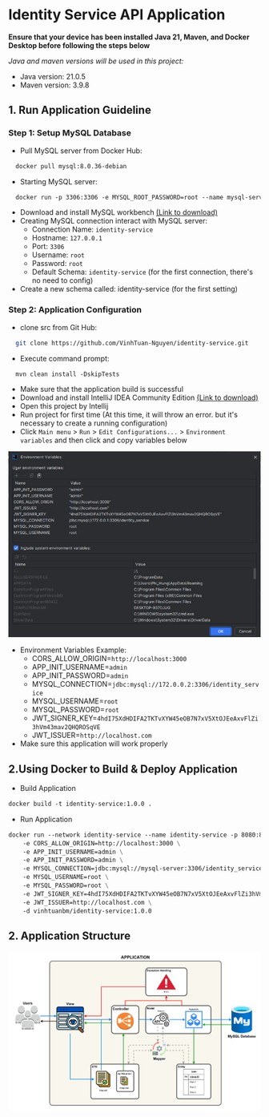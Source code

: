 # Identity Service API Application
**Ensure that your device has been installed Java 21, Maven, and Docker Desktop before following the steps below**

*Java and maven versions will be used in this project:*
- Java version: 21.0.5
- Maven version: 3.9.8

## 1. Run Application Guideline

### Step 1: Setup MySQL Database
- Pull MySQL server from Docker Hub:
```dockerfile
  docker pull mysql:8.0.36-debian
```
- Starting MySQL server:
```dockerfile
  docker run -p 3306:3306 -e MYSQL_ROOT_PASSWORD=root --name mysql-server -t mysql:8.0.36-debian
```
- Download and install MySQL workbench [(Link to download)](https://dev.mysql.com/downloads/workbench/)
- Creating MySQL connection interact with MySQL server:
  + Connection Name: `identity-service`
  + Hostname: `127.0.0.1`
  + Port: `3306`
  + Username: `root`
  + Password: `root`
  + Default Schema: `identity-service` (for the first connection, there's no need to config)
- Create a new schema called: identity-service (for the first setting)

### Step 2: Application Configuration
- clone src from Git Hub:
```bash
  git clone https://github.com/VinhTuan-Nguyen/identity-service.git
```
- Execute command prompt:
```shell
  mvn clean install -DskipTests
```
- Make sure that the application build is successful
- Download and install IntelliJ IDEA Community Edition [(Link to download)](https://www.jetbrains.com/idea/download/?section=windows)
- Open this project by Intellij
- Run project for first time (At this time, it will throw an error. but it's necessary to create a running configuration)
- Click `Main menu` > `Run` > `Edit Configurations...` > `Environment variables` and then click and copy variables below

![Environment Variables Example](guideline/Environment-variables.png)

- Environment Variables Example:
  + CORS_ALLOW_ORIGIN=`http://localhost:3000`
  + APP_INIT_USERNAME=`admin`
  + APP_INIT_PASSWORD=`admin`
  + MYSQL_CONNECTION=`jdbc:mysql://172.0.0.2:3306/identity_service`
  + MYSQL_USERNAME=`root`
  + MYSQL_PASSWORD=`root`
  + JWT_SIGNER_KEY=`4hdI75XdHDIFA2TKTvXYW45eOB7N7xV5XtOJEeAxvFlZi3hVm43mav2QHQROSqVE`
  + JWT_ISSUER=`http://localhost.com`
- Make sure this application will work properly

## 2.Using Docker to Build & Deploy Application
- Build Application
```dockerfile
docker build -t identity-service:1.0.0 .
```
- Run Application
```dockerfile
docker run --network identity-service --name identity-service -p 8080:8080 \
    -e CORS_ALLOW_ORIGIN=http://localhost:3000 \
    -e APP_INIT_USERNAME=admin \
    -e APP_INIT_PASSWORD=admin \
    -e MYSQL_CONNECTION=jdbc:mysql://mysql-server:3306/identity_service \
    -e MYSQL_USERNAME=root \
    -e MYSQL_PASSWORD=root \
    -e JWT_SIGNER_KEY=4hdI75XdHDIFA2TKTvXYW45eOB7N7xV5XtOJEeAxvFlZi3hVm43mav2QHQROSqVE \
    -e JWT_ISSUER=http://localhost.com \
    -d vinhtuanbm/identity-service:1.0.0
```

## 2. Application Structure
![Application Structure](guideline/Identity-Service-API.png)